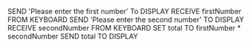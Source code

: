 SEND 'Please enter the first number' To DISPLAY
RECEIVE firstNumber FROM KEYBOARD
SEND 'Please enter the second number' TO DISPLAY
RECEIVE secondNumber FROM KEYBOARD
SET total TO firstNumber * secondNumber
SEND total TO DISPLAY
